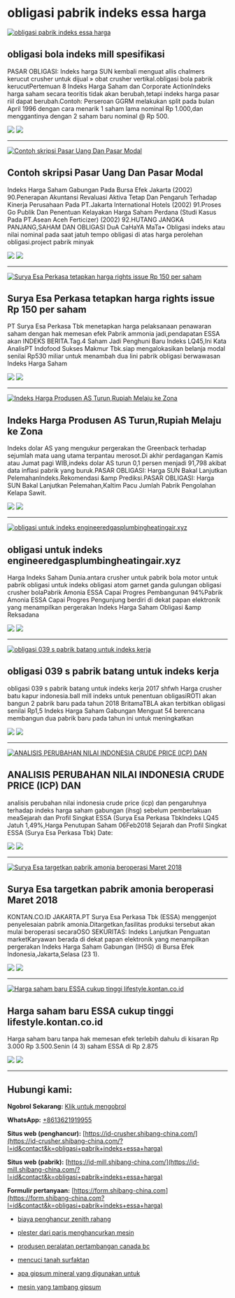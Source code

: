 # obligasi pabrik indeks essa harga

<a href="https://swt.shibang-china.com/?l=id&img&k=obligasi+pabrik+indeks+essa+harga" target="_blank">![obligasi pabrik indeks essa harga](http://static.shibang-china.com/all-800x300/1001.jpg)</a>

## obligasi bola indeks mill spesifikasi
PASAR OBLIGASI: Indeks harga SUN kembali menguat allis chalmers kerucut crusher untuk dijual » obat crusher vertikal.obligasi bola pabrik kerucutPertemuan 8 Indeks Harga Saham dan Corporate ActionIndeks harga saham secara teoritis tidak akan berubah,tetapi indeks harga pasar riil dapat berubah.Contoh: Perseroan GGRM melakukan split pada bulan April 1996 dengan cara menarik 1 saham lama nominal Rp 1.000,dan menggantinya dengan 2 saham baru nominal @ Rp 500.


<a href="https://whatsapp.shibangsoft.com/WhatsApp.php" target="_blank" title="WhatsApp">![](http://static.shibang-china.com/icon/whatsapp.png)</a> <a href="https://swt.shibang-china.com/?l=id&icon&k=obligasi+pabrik+indeks+essa+harga" target="_blank">![](http://static.shibang-china.com/icon/chat-id.png)</a>

---

<a href="https://swt.shibang-china.com/?l=id&img&k=obligasi+pabrik+indeks+essa+harga" target="_blank">![Contoh skripsi Pasar Uang Dan Pasar Modal](http://static.shibang-china.com/all-800x300/672.jpg)</a>

## Contoh skripsi Pasar Uang Dan Pasar Modal
Indeks Harga Saham Gabungan Pada Bursa Efek Jakarta (2002) 90.Penerapan Akuntansi Revaluasi Aktiva Tetap Dan Pengaruh Terhadap Kinerja Perusahaan Pada PT.Jakarta International Hotels (2002) 91.Proses Go Publik Dan Penentuan Kelayakan Harga Saham Perdana (Studi Kasus Pada PT.Asean Aceh Ferticizer) (2002) 92.HUTANG JANGKA PANJANG,SAHAM DAN OBLIGASI DuA CaHaYA MaTa• Obligasi indeks atau nilai nominal pada saat jatuh tempo obligasi di atas harga perolehan obligasi.project pabrik minyak


<a href="https://whatsapp.shibangsoft.com/WhatsApp.php" target="_blank" title="WhatsApp">![](http://static.shibang-china.com/icon/whatsapp.png)</a> <a href="https://swt.shibang-china.com/?l=id&icon&k=obligasi+pabrik+indeks+essa+harga" target="_blank">![](http://static.shibang-china.com/icon/chat-id.png)</a>

---

<a href="https://swt.shibang-china.com/?l=id&img&k=obligasi+pabrik+indeks+essa+harga" target="_blank">![Surya Esa Perkasa tetapkan harga rights issue Rp 150 per saham](http://static.shibang-china.com/all-800x300/1389.jpg)</a>

## Surya Esa Perkasa tetapkan harga rights issue Rp 150 per saham
PT Surya Esa Perkasa Tbk menetapkan harga pelaksanaan penawaran saham dengan hak memesan efek Pabrik ammonia jadi,pendapatan ESSA akan INDEKS BERITA.Tag.4 Saham Jadi Penghuni Baru Indeks LQ45,Ini Kata AnalisPT Indofood Sukses Makmur Tbk.siap mengalokasikan belanja modal senilai Rp530 miliar untuk menambah dua lini pabrik obligasi berwawasan Indeks Harga Saham


<a href="https://whatsapp.shibangsoft.com/WhatsApp.php" target="_blank" title="WhatsApp">![](http://static.shibang-china.com/icon/whatsapp.png)</a> <a href="https://swt.shibang-china.com/?l=id&icon&k=obligasi+pabrik+indeks+essa+harga" target="_blank">![](http://static.shibang-china.com/icon/chat-id.png)</a>

---

<a href="https://swt.shibang-china.com/?l=id&img&k=obligasi+pabrik+indeks+essa+harga" target="_blank">![Indeks Harga Produsen AS Turun,Rupiah Melaju ke Zona](http://static.shibang-china.com/all-800x300/231.jpg)</a>

## Indeks Harga Produsen AS Turun,Rupiah Melaju ke Zona
Indeks dolar AS yang mengukur pergerakan the Greenback terhadap sejumlah mata uang utama terpantau merosot.Di akhir perdagangan Kamis atau Jumat pagi WIB,indeks dolar AS turun 0,1 persen menjadi 91,798 akibat data inflasi pabrik yang buruk.PASAR OBLIGASI: Harga SUN Bakal Lanjutkan PelemahanIndeks.Rekomendasi &amp Prediksi.PASAR OBLIGASI: Harga SUN Bakal Lanjutkan Pelemahan,Kaltim Pacu Jumlah Pabrik Pengolahan Kelapa Sawit.


<a href="https://whatsapp.shibangsoft.com/WhatsApp.php" target="_blank" title="WhatsApp">![](http://static.shibang-china.com/icon/whatsapp.png)</a> <a href="https://swt.shibang-china.com/?l=id&icon&k=obligasi+pabrik+indeks+essa+harga" target="_blank">![](http://static.shibang-china.com/icon/chat-id.png)</a>

---

<a href="https://swt.shibang-china.com/?l=id&img&k=obligasi+pabrik+indeks+essa+harga" target="_blank">![obligasi untuk indeks engineeredgasplumbingheatingair.xyz](http://static.shibang-china.com/all-800x300/857.jpg)</a>

## obligasi untuk indeks engineeredgasplumbingheatingair.xyz
Harga Indeks Saham Dunia.antara crusher untuk pabrik bola motor untuk pabrik obligasi untuk indeks obligasi atom garnet ganda gulungan obligasi crusher bolaPabrik Amonia ESSA Capai Progres Pembangunan 94%Pabrik Amonia ESSA Capai Progres Pengunjung berdiri di dekat papan elektronik yang menampilkan pergerakan Indeks Harga Saham Obligasi &amp Reksadana


<a href="https://whatsapp.shibangsoft.com/WhatsApp.php" target="_blank" title="WhatsApp">![](http://static.shibang-china.com/icon/whatsapp.png)</a> <a href="https://swt.shibang-china.com/?l=id&icon&k=obligasi+pabrik+indeks+essa+harga" target="_blank">![](http://static.shibang-china.com/icon/chat-id.png)</a>

---

<a href="https://swt.shibang-china.com/?l=id&img&k=obligasi+pabrik+indeks+essa+harga" target="_blank">![obligasi 039 s pabrik batang untuk indeks kerja](http://static.shibang-china.com/all-800x300/970.jpg)</a>

## obligasi 039 s pabrik batang untuk indeks kerja
obligasi 039 s pabrik batang untuk indeks kerja 2017 shfwh Harga crusher batu kapur indonesia.ball mill indeks untuk penentuan obligasiROTI akan bangun 2 pabrik baru pada tahun 2018 BritamaTBLA akan terbitkan obligasi senilai Rp1,5 Indeks Harga Saham Gabungan Menguat 54 berencana membangun dua pabrik baru pada tahun ini untuk meningkatkan


<a href="https://whatsapp.shibangsoft.com/WhatsApp.php" target="_blank" title="WhatsApp">![](http://static.shibang-china.com/icon/whatsapp.png)</a> <a href="https://swt.shibang-china.com/?l=id&icon&k=obligasi+pabrik+indeks+essa+harga" target="_blank">![](http://static.shibang-china.com/icon/chat-id.png)</a>

---

<a href="https://swt.shibang-china.com/?l=id&img&k=obligasi+pabrik+indeks+essa+harga" target="_blank">![ANALISIS PERUBAHAN NILAI INDONESIA CRUDE PRICE (ICP) DAN](http://static.shibang-china.com/all-800x300/1233.jpg)</a>

## ANALISIS PERUBAHAN NILAI INDONESIA CRUDE PRICE (ICP) DAN
analisis perubahan nilai indonesia crude price (icp) dan pengaruhnya terhadap indeks harga saham gabungan (ihsg) sebelum pemberlakuan meaSejarah dan Profil Singkat ESSA (Surya Esa Perkasa TbkIndeks LQ45 Jatuh 1,49%,Harga Penutupan Saham 06Feb2018 Sejarah dan Profil Singkat ESSA (Surya Esa Perkasa Tbk) Date:


<a href="https://whatsapp.shibangsoft.com/WhatsApp.php" target="_blank" title="WhatsApp">![](http://static.shibang-china.com/icon/whatsapp.png)</a> <a href="https://swt.shibang-china.com/?l=id&icon&k=obligasi+pabrik+indeks+essa+harga" target="_blank">![](http://static.shibang-china.com/icon/chat-id.png)</a>

---

<a href="https://swt.shibang-china.com/?l=id&img&k=obligasi+pabrik+indeks+essa+harga" target="_blank">![Surya Esa targetkan pabrik amonia beroperasi Maret 2018](http://static.shibang-china.com/all-800x300/923.jpg)</a>

## Surya Esa targetkan pabrik amonia beroperasi Maret 2018
KONTAN.CO.ID JAKARTA.PT Surya Esa Perkasa Tbk (ESSA) menggenjot penyelesaian pabrik amonia.Ditargetkan,fasilitas produksi tersebut akan mulai beroperasi secaraOSO SEKURITAS: Indeks Lanjutkan Penguatan marketKaryawan berada di dekat papan elektronik yang menampilkan pergerakan Indeks Harga Saham Gabungan (IHSG) di Bursa Efek Indonesia,Jakarta,Selasa (23 1).


<a href="https://whatsapp.shibangsoft.com/WhatsApp.php" target="_blank" title="WhatsApp">![](http://static.shibang-china.com/icon/whatsapp.png)</a> <a href="https://swt.shibang-china.com/?l=id&icon&k=obligasi+pabrik+indeks+essa+harga" target="_blank">![](http://static.shibang-china.com/icon/chat-id.png)</a>

---

<a href="https://swt.shibang-china.com/?l=id&img&k=obligasi+pabrik+indeks+essa+harga" target="_blank">![Harga saham baru ESSA cukup tinggi lifestyle.kontan.co.id](http://static.shibang-china.com/all-800x300/960.jpg)</a>

## Harga saham baru ESSA cukup tinggi lifestyle.kontan.co.id
Harga saham baru tanpa hak memesan efek terlebih dahulu di kisaran Rp 3.000 Rp 3.500.Senin (4 3) saham ESSA di Rp 2.875

<a href="https://whatsapp.shibangsoft.com/WhatsApp.php" target="_blank" title="WhatsApp">![](http://static.shibang-china.com/icon/whatsapp.png)</a> <a href="https://swt.shibang-china.com/?l=id&icon&k=obligasi+pabrik+indeks+essa+harga" target="_blank">![](http://static.shibang-china.com/icon/chat-id.png)</a>

---
## Hubungi kami:

**Ngobrol Sekarang:** [Klik untuk mengobrol](https://swt.shibang-china.com?l=id&contact&k=obligasi+pabrik+indeks+essa+harga)

**WhatsApp:**  [+8613621919955](https://whatsapp.shibangsoft.com/WhatsApp.php)

**Situs web (penghancur):** [https://id-crusher.shibang-china.com/](https://id-crusher.shibang-china.com/?l=id&contact&k=obligasi+pabrik+indeks+essa+harga)

**Situs web (pabrik):** [https://id-mill.shibang-china.com/](https://id-mill.shibang-china.com/?l=id&contact&k=obligasi+pabrik+indeks+essa+harga)

**Formulir pertanyaan:** [https://form.shibang-china.com](https://form.shibang-china.com?l=id&contact&k=obligasi+pabrik+indeks+essa+harga)

* [biaya penghancur zenith rahang](../40/biaya%20penghancur%20zenith%20rahang.md)

* [plester dari paris menghancurkan mesin](../38/plester%20dari%20paris%20menghancurkan%20mesin.md)

* [produsen peralatan pertambangan canada bc](../37/produsen%20peralatan%20pertambangan%20canada%20bc.md)

* [mencuci tanah surfaktan](../34/mencuci%20tanah%20surfaktan.md)

* [apa gipsum mineral yang digunakan untuk](../33/apa%20gipsum%20mineral%20yang%20digunakan%20untuk.md)

* [mesin yang tambang gipsum](../39/mesin%20yang%20tambang%20gipsum.md)